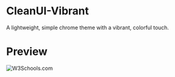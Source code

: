# CleanUI-Vibrant
A lightweight, simple chrome theme with a vibrant, colorful touch.

# Preview
<img src="https://www.w3schools.com/images/w3schools_green.jpg" alt="W3Schools.com">

